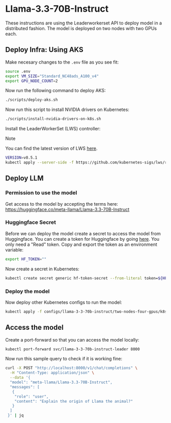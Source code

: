 # Llama-3.3-70B-Instruct

These instructions are using the Leaderworkerset API to deploy model in a distributed fashion. The model is deployed on two nodes with two GPUs each.

## Deploy Infra: Using AKS

Make necesary changes to the `.env` file as you see fit:

```bash
source .env
export VM_SIZE="Standard_NC48ads_A100_v4"
export GPU_NODE_COUNT=2
```

Now run the following command to deploy AKS:

```bash
./scripts/deploy-aks.sh
```

Now run this script to install NVIDIA drivers on Kubernetes:

```bash
./scripts/install-nvidia-drivers-on-k8s.sh
```

Install the LeaderWorkerSet (LWS) controller:

> [!NOTE]
> You can find the latest version of LWS [here](https://github.com/kubernetes-sigs/lws/releases).

```bash
VERSION=v0.5.1
kubectl apply --server-side -f https://github.com/kubernetes-sigs/lws/releases/download/$VERSION/manifests.yaml
```

## Deploy LLM

### Permission to use the model

Get access to the model by accepting the terms here: <https://huggingface.co/meta-llama/Llama-3.3-70B-Instruct>

### Huggingface Secret

Before we can deploy the model create a secret to access the model from Huggingface. You can create a token for Huggingface by going [here](https://huggingface.co/settings/tokens). You only need a "Read" token. Copy and export the token as an environment variable:

```bash
export HF_TOKEN=""
```

Now create a secret in Kubernetes:

```bash
kubectl create secret generic hf-token-secret --from-literal token=${HF_TOKEN}
```

### Deploy the model

Now deploy other Kubernetes configs to run the model:

```bash
kubectl apply -f configs/llama-3-3-70b-instruct/two-nodes-four-gpus/k8s/
```

## Access the model

Create a port-forward so that you can access the model locally:

```bash
kubectl port-forward svc/llama-3-3-70b-instruct-leader 8000
```

Now run this sample query to check if it is working fine:

```bash
curl -X POST "http://localhost:8000/v1/chat/completions" \
  -H "Content-Type: application/json" \
  --data '{
  "model": "meta-llama/Llama-3.3-70B-Instruct",
  "messages": [
   {
    "role": "user",
    "content": "Explain the origin of Llama the animal?"
   }
  ]
 }' | jq
```
